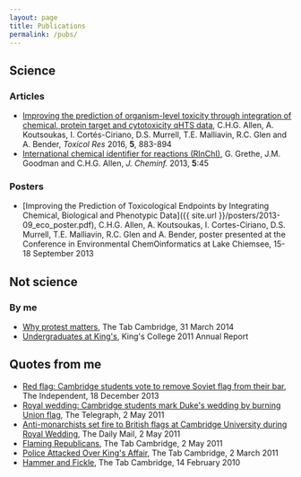 ```yaml
---
layout: page
title: Publications
permalink: /pubs/
---
```


## Science

### Articles
* [Improving the prediction of organism-level toxicity through integration of chemical, protein target and cytotoxicity qHTS data](http://pubs.rsc.org/en/content/articlelanding/2016/tx/c5tx00406c), C.H.G. Allen, A. Koutsoukas, I. Cortés-Ciriano, D.S. Murrell, T.E. Malliavin, R.C. Glen and  A. Bender, *Toxicol Res* 2016, **5**, 883-894
* [International chemical identifier for reactions (RInChI)](http://www.jcheminf.com/content/5/1/45), G. Grethe, J.M. Goodman and C.H.G. Allen, *J. Cheminf.* 2013, **5**:45

### Posters
* [Improving the Prediction of Toxicological Endpoints by Integrating Chemical, Biological and Phenotypic Data]({{ site.url }}/posters/2013-09_eco_poster.pdf), C.H.G. Allen, A. Koutsoukas, I. Cortes-Ciriano, D.S. Murrell, T.E. Malliavin, R.C. Glen and A. Bender, poster presented at the Conference in Environmental ChemOinformatics at Lake Chiemsee, 15-18 September 2013

## Not science

### By me

* [Why protest matters](http://cambridge.tab.co.uk/2014/03/31/why-protest-matters/), The Tab Cambridge, 31 March 2014
* [Undergraduates at King's](http://www.kings.cam.ac.uk/files/about/annual-report-2011.pdf), King's College 2011 Annual Report

## Quotes from me

* [Red flag: Cambridge students vote to remove Soviet flag from their bar](http://www.independent.co.uk/student/news/red-flag-cambridge-students-vote-to-remove-soviet-flag-from-their-bar-9012274.html), The Independent, 18 December 2013
* [Royal wedding: Cambridge students mark Duke's wedding by burning Union flag](http://www.telegraph.co.uk/news/uknews/royal-wedding/8486536/Royal-wedding-Cambridge-students-mark-Dukes-wedding-by-burning-Union-flag.html), The Telegraph, 2 May 2011
* [Anti-monarchists set fire to British flags at Cambridge University during Royal Wedding](http://www.dailymail.co.uk/news/article-1382623/Anti-monarchists-set-British-flags-Cambridge-University-Royal-Wedding.html#ixzz2xYMqhX5h), The Daily Mail, 2 May 2011
* [Flaming Republicans](http://cambridge.tab.co.uk/2011/05/02/flaming-republicans/), The Tab Cambridge, 2 May 2011
* [Police Attacked Over King's Affair](http://cambridge.tab.co.uk/2011/03/02/police-attacked-over-kings-affair/), The Tab Cambridge, 2 March 2011
* [Hammer and Fickle](http://cambridge.tab.co.uk/2010/02/14/hammer-and-fickle/), The Tab Cambridge, 14 February 2010
